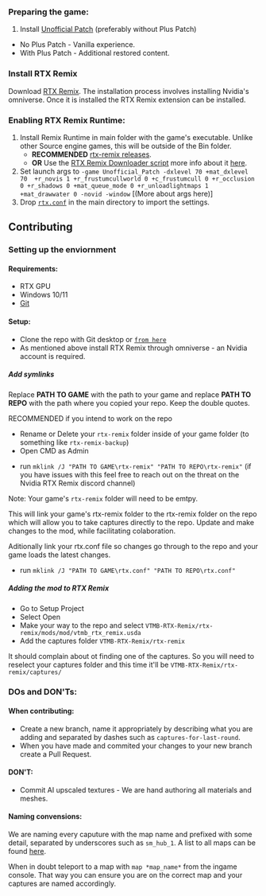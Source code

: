 ### Preparing the game:

1. Install [Unofficial Patch](https://www.moddb.com/mods/vtmb-unofficial-patch/downloads) (preferably without Plus Patch)

- No Plus Patch - Vanilla experience.
- With Plus Patch - Additional restored content.

### Install RTX Remix

Download [RTX Remix](https://www.nvidia.com/en-gb/geforce/rtx-remix/).
The installation process involves installing Nvidia's omniverse. Once it is installed the RTX Remix extension can be installed.

### Enabling RTX Remix Runtime:

1. Install Remix Runtime in main folder with the game's executable. Unlike other Source engine games, this will be outside of the Bin folder.
   - **RECOMMENDED** [rtx-remix releases](https://github.com/NVIDIAGameWorks/rtx-remix/releases).
   - **OR** Use the [RTX Remix Downloader script](https://github.com/Kim2091/RTX-Remix-Downloader) more info about it [here](https://discord.com/channels/1028444667789967381/1098785289838796850/1202002632672280578).
2. Set launch args to `-game Unofficial_Patch -dxlevel 70 +mat_dxlevel 70  +r_novis 1 +r_frustumcullworld 0 +c_frustumcull 0 +r_occlusion 0 +r_shadows 0 +mat_queue_mode 0 +r_unloadlightmaps 1 +mat_drawwater 0 -novid -window` [(More about args here)]
3. Drop [`rtx.conf`](https://github.com/CattoSalad/VTMB-RTX-Remix/blob/main/rtx.conf) in the main directory to import the settings.

## Contributing

### Setting up the enviornment

#### Requirements:

- RTX GPU
- Windows 10/11
- [Git](https://git-scm.com/download/win)

#### Setup:

- Clone the repo with Git desktop or [`from here`](https://github.com/CattoSalad/VTMB-RTX-Remix)
- As mentioned above install RTX Remix through omniverse - an Nvidia account is required.

##### Add symlinks

Replace **PATH TO GAME** with the path to your game and replace **PATH TO REPO** with the path where you copied your repo. Keep the double quotes.

RECOMMENDED if you intend to work on the repo

- Rename or Delete your `rtx-remix` folder inside of your game folder (to something like `rtx-remix-backup`)
- Open CMD as Admin

* run `mklink /J "PATH TO GAME\rtx-remix" "PATH TO REPO\rtx-remix"` (if you have issues with this feel free to reach out on the threat on the Nvidia RTX Remix discord channel)

Note: Your game's `rtx-remix` folder will need to be emtpy.

This will link your game's rtx-remix folder to the rtx-remix folder on the repo which will allow you to take captures directly to the repo. Update and make changes to the mod, while facilitating colaboration.

Aditionally link your rtx.conf file so changes go through to the repo and your game loads the latest changes.
* run `mklink /J "PATH TO GAME\rtx.conf" "PATH TO REPO\rtx.conf"`

##### Adding the mod to RTX Remix

- Go to Setup Project
- Select Open
- Make your way to the repo and select `VTMB-RTX-Remix/rtx-remix/mods/mod/vtmb_rtx_remix.usda`
- Add the captures folder `VTMB-RTX-Remix/rtx-remix`

It should complain about ot finding one of the captures.
So you will need to reselect your captures folder and this time it'll be `VTMB-RTX-Remix/rtx-remix/captures/`

### DOs and DON'Ts:

#### When contributing:

- Create a new branch, name it appropriately by describing what you are adding and separated by dashes such as `captures-for-last-round`.
- When you have made and commited your changes to your new branch create a Pull Request.

#### DON'T:

- Commit AI upscaled textures - We are hand authoring all materials and meshes.

#### Naming convensions:

We are naming every caputure with the map name and prefixed with some detail, separated by underscores such as `sm_hub_1`. A list to all maps can be found [here](https://github.com/CattoSalad/VTMB-RTX-Remix/wiki/Useful-Console-Commands#map-names).

When in doubt teleport to a map with `map *map_name*` from the ingame console. That way you can ensure you are on the correct map and your captures are named accordingly.
